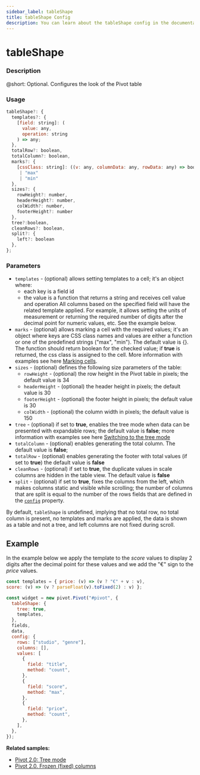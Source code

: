 ```yaml
---
sidebar_label: tableShape
title: tableShape Config
description: You can learn about the tableShape config in the documentation of the DHTMLX JavaScript Pivot library. Browse developer guides and API reference, try out code examples and live demos, and download a free 30-day evaluation version of DHTMLX Pivot.
---
```


# tableShape

### Description

@short: Optional. Configures the look of the Pivot table 

### Usage

~~~jsx
tableShape?: {
  templates?: {
    [field: string]: (
      value: any,
      operation: string
    ) => any;
  },
  totalRow?: boolean,
  totalColumn?: boolean,
  marks?: {
    [cssClass: string]: ((v: any, columnData: any, rowData: any) => boolean)
     | "max" 
     | "min"
  },
  sizes?: {
    rowHeight?: number,
    headerHeight?: number,
    colWidth?: number,
    footerHeight?: number
  },
  tree?:boolean,
  cleanRows?: boolean,
  split?: {
    left?: boolean
  },
};
~~~

### Parameters

- `templates` -  (optional) allows setting templates to a cell; it's an object where:
  - each key is a field id 
  - the value is a function that returns a string and receives cell value and operation 
 All columns based on the specified field will have the related template applied. For example, it allows setting the units of measurement or returning the required number of digits after the decimal point for numeric values, etc. See the example below. 
- `marks` - (optional) allows marking a cell with the required values; it's an object where keys are CSS class names and values are either a function or one of the predefined strings ("max", "min"). The default value is {}. The function should return boolean for the checked value; if **true** is returned, the css class is assigned to the cell. More information with examples see here [Marking cells](/guides/stylization#cell-style).
- `sizes` - (optional) defines the following size parameters of the table: 
  - `rowHeight` - (optional) the row height in the Pivot table in pixels; the default value is 34
  - `headerHeight` - (optional) the header height in pixels; the default value is 30
  - `footerHeight` - (optional) the footer height in pixels; the default value is 30
  - `colWidth` - (optional) the column width in pixels; the default value is 150
- `tree` - (optional) if set to **true**, enables the tree mode when data can be presented with expandable rows; the default value is **false**; more information with examples see here [Switching to the tree mode](/guides/configuration/#enabling-the-tree-mode)
- `totalColumn` - (optional) enables generating the total column. The default value is **false**; 
- `totalRow` - (optional) enables generating the footer with total values (if set to **true**) the default value is **false**
- `cleanRows` - (optional) if set to **true**, the duplicate values in scale columns are hidden in the table view. The default value is **false**
- `split` - (optional) if set to **true**, fixes the columns from the left, which makes columns static and visible while scrolling; the number of columns that are split is equal to the number of the rows fields that are defined in the [`config`](/api/config/config-property) property.

By default, `tableShape` is undefined, implying that no total row, no total column is present, no templates and marks are applied, the data is shown as a table and not a tree, and left columns are not fixed during scroll.

## Example

In the example below we apply the template to the *score* values to display 2 digits after the decimal point for these values and we add the "€" sign to the *price* values. 

~~~jsx {1-2,7}
const templates = { price: (v) => (v ? "€" + v : v),
score: (v) => (v ? parseFloat(v).toFixed(2) : v) };

const widget = new pivot.Pivot("#pivot", {
  tableShape: {
    tree: true,
    templates,
  },
  fields,
  data,
  config: {
    rows: ["studio", "genre"],
    columns: [],
    values: [
      {
        field: "title",
        method: "count",
      },
      {
        field: "score",
        method: "max",
      },
      {
        field: "price",
        method: "count",
      },
    ],
  },
});
~~~

**Related samples:** 
- [Pivot 2.0: Tree mode](https://snippet.dhtmlx.com/6ylkoukn)
- [Pivot 2.0. Frozen (fixed) columns](https://snippet.dhtmlx.com/lahf729o)